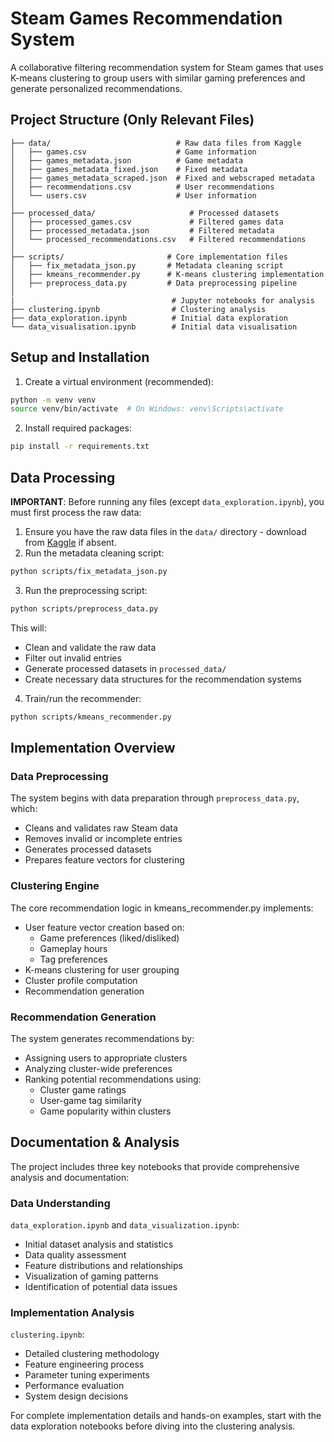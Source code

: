 # Steam Games Recommendation System
A collaborative filtering recommendation system for Steam games that uses K-means clustering to group users with similar gaming preferences and generate personalized recommendations.

## Project Structure (Only Relevant Files)

```
├── data/                            # Raw data files from Kaggle
│   ├── games.csv                    # Game information
│   ├── games_metadata.json          # Game metadata
│   ├── games_metadata_fixed.json    # Fixed metadata
│   ├── games_metadata_scraped.json  # Fixed and webscraped metadata
│   ├── recommendations.csv          # User recommendations
│   └── users.csv                    # User information
│
├── processed_data/                     # Processed datasets
│   ├── processed_games.csv             # Filtered games data
│   ├── processed_metadata.json         # Filtered metadata
│   └── processed_recommendations.csv   # Filtered recommendations
│
├── scripts/                       # Core implementation files
│   ├── fix_metadata_json.py       # Metadata cleaning script
│   ├── kmeans_recommender.py      # K-means clustering implementation
│   ├── preprocess_data.py         # Data preprocessing pipeline
│
|                                   # Jupyter notebooks for analysis
├── clustering.ipynb                # Clustering analysis
├── data_exploration.ipynb          # Initial data exploration
└── data_visualisation.ipynb        # Initial data visualisation
```

## Setup and Installation

1. Create a virtual environment (recommended):
```bash
python -m venv venv
source venv/bin/activate  # On Windows: venv\Scripts\activate
```

2. Install required packages:
```bash
pip install -r requirements.txt
```

## Data Processing

**IMPORTANT**: Before running any files (except `data_exploration.ipynb`), you must first process the raw data:

1. Ensure you have the raw data files in the `data/` directory - download from [Kaggle](https://www.kaggle.com/datasets/antonkozyriev/game-recommendations-on-steam) if absent.
2. Run the metadata cleaning script:
```bash
python scripts/fix_metadata_json.py
```
3. Run the preprocessing script:
```bash
python scripts/preprocess_data.py
```
This will:
- Clean and validate the raw data
- Filter out invalid entries
- Generate processed datasets in `processed_data/`
- Create necessary data structures for the recommendation systems

4. Train/run the recommender:
```bash
python scripts/kmeans_recommender.py
```

## Implementation Overview
### Data Preprocessing
The system begins with data preparation through `preprocess_data.py`, which:
- Cleans and validates raw Steam data
- Removes invalid or incomplete entries
- Generates processed datasets
- Prepares feature vectors for clustering

### Clustering Engine
The core recommendation logic in kmeans_recommender.py implements:

- User feature vector creation based on:
  - Game preferences (liked/disliked)
  - Gameplay hours
  - Tag preferences
- K-means clustering for user grouping
- Cluster profile computation
- Recommendation generation

### Recommendation Generation
The system generates recommendations by:

- Assigning users to appropriate clusters
- Analyzing cluster-wide preferences
- Ranking potential recommendations using:
  - Cluster game ratings
  - User-game tag similarity
  - Game popularity within clusters

## Documentation & Analysis

The project includes three key notebooks that provide comprehensive analysis and documentation:

### Data Understanding
`data_exploration.ipynb` and `data_visualization.ipynb`:
- Initial dataset analysis and statistics
- Data quality assessment
- Feature distributions and relationships
- Visualization of gaming patterns
- Identification of potential data issues

### Implementation Analysis  
`clustering.ipynb`:
- Detailed clustering methodology
- Feature engineering process
- Parameter tuning experiments
- Performance evaluation
- System design decisions

For complete implementation details and hands-on examples, start with the data exploration notebooks before diving into the clustering analysis.
